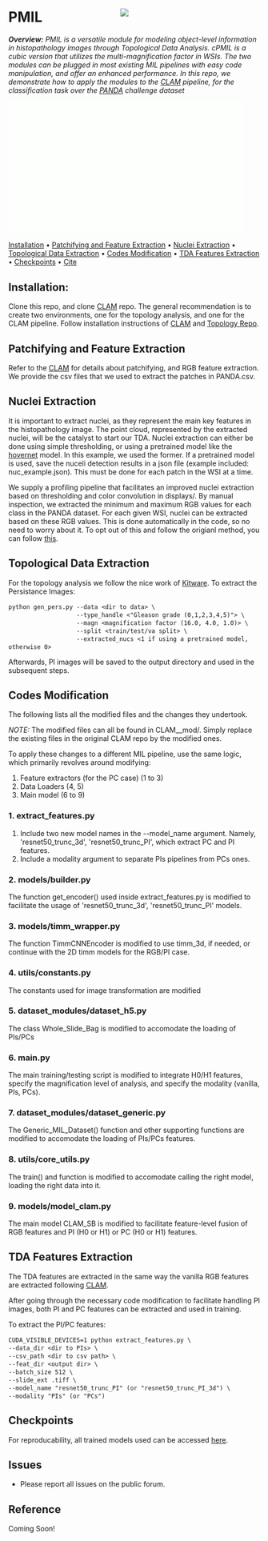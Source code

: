 PMIL <img src="pmil-logo.png" width="280px" align="right" />
===========

***Overview:** PMIL is a versatile module for modeling object-level information in histopathology images through Topological Data Analysis. cPMIL is a cubic version that utilizes the multi-magnification factor in WSIs. The two modules can be plugged in most existing MIL pipelines with easy code manipulation, and offer an enhanced performance. In this repo, we demonstrate how to apply the modules to the [CLAM]() pipeline, for the classification task over the [PANDA]() challenge dataset*

<img src="pmil.gif" width="470px" align="center" />


[Installation](#installation) • [Patchifying and Feature Extraction](#patchifying-and-feature-extraction) • [Nuclei Extraction](#nuclei-extraction) • [Topological Data Extraction](#topological-data-extraction) • [Codes Modification](#codes-modification) • [TDA Features Extraction](#tda-features-extraction) • [Checkpoints](#checkpoints) • [Cite](#reference)




## Installation:
Clone this repo, and clone [CLAM](www.github.com/CLAM) repo. The general recommendation is to create two environments, one for the topology analysis, and one for the CLAM pipeline.
Follow installation instructions of [CLAM](www.github.com/CLAM) and [Topology Repo](github.com/KitwareMedical/HistologyCancerDiagnosisDeepPersistenceHomology).

## Patchifying and Feature Extraction
Refer to the [CLAM](www.github.com/CLAM) for details about patchifying, and RGB feature extraction. We provide the csv files that we used to extract the patches in PANDA.csv.

## Nuclei Extraction
It is important to extract nuclei, as they represent the main key features in the histopathology image. The point cloud, represented by the extracted nuclei, will be the catalyst to start our TDA. Nuclei extraction can either be done using simple thresholding, or using a pretrained model like the [hovernet](www.github.com/hovernet) model. In this example, we used the former.
If a pretrained model is used, save the nuceli detection results in a json file (example included: nuc_example.json). This must be done for each patch in the WSI at a time.

We supply a profiling pipeline that facilitates an improved nuclei extraction based on thresholding and color convolution in displays/. By manual inspection, we extracted the minimum and maximum RGB values for each class in the PANDA dataset. For each given WSI, nuclei can be extracted based on these RGB values. This is done automatically in the code, so no need to worry about it. 
To opt out of this and follow the origianl method, you can follow [this](github.com/KitwareMedical/HistologyCancerDiagnosisDeepPersistenceHomology).


## Topological Data Extraction
For the topology analysis we follow the nice work of [Kitware](github.com/KitwareMedical/HistologyCancerDiagnosisDeepPersistenceHomology).
To extract the Persistance Images:
```
python gen_pers.py --data <dir to data> \
                   --type_handle <"Gleason grade (0,1,2,3,4,5)"> \
                   --magn <magnification factor (16.0, 4.0, 1.0)> \
                   --split <train/test/va split> \
                   --extracted_nucs <1 if using a pretrained model, otherwise 0>
```
Afterwards, PI images will be saved to the output directory and used in the subsequent steps.

## Codes Modification
The following lists all the modified files and the changes they undertook. 

*NOTE:* The modified files can all be found in CLAM__mod/. Simply replace the existing files in the original CLAM repo by the modified ones.


To apply these changes to a different MIL pipeline, use the same logic, which primarily revolves around modifying:
1. Feature extractors (for the PC case) (1 to 3)
2. Data Loaders (4, 5)
3. Main model (6 to 9)
### 1. extract_features.py
1. Include two new model names in the --model_name argument. Namely, 'resnet50_trunc_3d', 'resnet50_trunc_PI', which extract PC and PI features.
2. Include a modality argument to separate PIs pipelines from PCs ones.
### 2. models/builder.py
The function get_encoder() used inside extract_features.py is modified to facilitate the usage of 'resnet50_trunc_3d', 'resnet50_trunc_PI' models.
### 3. models/timm_wrapper.py
The function TimmCNNEncoder is modified to use timm_3d, if needed, or continue with the 2D timm models for the RGB/PI case.
### 4. utils/constants.py
The constants used for image transformation are modified
### 5. dataset_modules/dataset_h5.py
The class Whole_Slide_Bag is modified to accomodate the loading of PIs/PCs
### 6. main.py
The main training/testing script is modified to integrate H0/H1 features, specify the magnification level of analysis, and specify the modality (vanilla, PIs, PCs).
### 7. dataset_modules/dataset_generic.py
The Generic_MIL_Dataset() function and other supporting functions are modified to accomodate the loading of PIs/PCs features.
### 8. utils/core_utils.py
The train() and function is modified to accomodate calling the right model, loading the right data into it.
### 9. models/model_clam.py
The main model CLAM_SB is modified to facilitate feature-level fusion of RGB features and PI (H0 or H1) or PC (H0 or H1) features.

## TDA Features Extraction
The TDA features are extracted in the same way the vanilla RGB features are extracted following [CLAM](www.github.com/CLAM). 

After going through the necessary code modification to facilitate handling PI images, both PI and PC features can be extracted and used in training.

To extract the PI/PC features:
```
CUDA_VISIBLE_DEVICES=1 python extract_features.py \
--data_dir <dir to PIs> \
--csv_path <dir to csv path> \
--feat_dir <output dir> \
--batch_size 512 \
--slide_ext .tiff \
--model_name "resnet50_trunc_PI" (or "resnet50_trunc_PI_3d") \
--modality "PIs" (or "PCs") 
```

## Checkpoints
For reproducability, all trained models used can be accessed [here](https://drive.google.com/drive/folders/1NZ82z0U_cexP6zkx1mRk-QeJyKWk4Q7z?usp=sharing).


## Issues
- Please report all issues on the public forum.




## Reference
Coming Soon!
